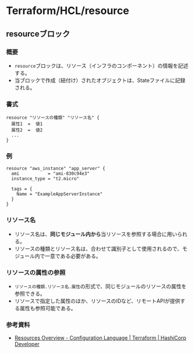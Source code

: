 # Terraform/HCL/resource

## resourceブロック

### 概要

- `resource`ブロックは、リソース（インフラのコンポーネント）の情報を記述する。
- 当ブロックで作成（紐付け）されたオブジェクトは、Stateファイルに記録される。

### 書式

```text
resource "リソースの種類" "リソース名" {
  属性1  =  値1
  属性2  =  値2
  ...
}
```

### 例

```text
resource "aws_instance" "app_server" {
  ami           = "ami-830c94e3"
  instance_type = "t2.micro"

  tags = {
    Name = "ExampleAppServerInstance"
  }
}
```

### リソース名

- リソース名は、**同じモジュール内から**当リソースを参照する場合に用いられる。
- リソースの種類とリソース名は、合わせて識別子として使用されるので、モジュール内で一意である必要がある。

### リソースの属性の参照

- `リソースの種類.リソース名.属性`の形式で、同じモジュールのリソースの属性を参照できる。
- リソースで指定した属性のほか、リソースのIDなど、リモートAPIが提供する属性も参照可能である。

### 参考資料

- [Resources Overview - Configuration Language | Terraform | HashiCorp Developer](https://developer.hashicorp.com/terraform/language/resources)
